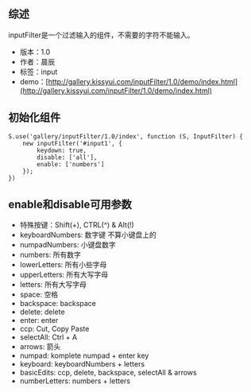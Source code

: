 ## 综述

inputFilter是一个过滤输入的组件，不需要的字符不能输入。

* 版本：1.0
* 作者：晨辰
* 标签：input
* demo：[http://gallery.kissyui.com/inputFilter/1.0/demo/index.html](http://gallery.kissyui.com/inputFilter/1.0/demo/index.html)

## 初始化组件

    S.use('gallery/inputFilter/1.0/index', function (S, InputFilter) {
    	new inputFilter('#input1', {
            keydown: true, 
            disable: ['all'],
            enable: ['numbers']
    	});
    })

## enable和disable可用参数
* 特殊按键：Shift(+), CTRL(^) & Alt(!)
* keyboardNumbers: 数字键 不算小键盘上的
* numpadNumbers: 小键盘数字
* numbers: 所有数字
* lowerLetters: 所有小些字母
* upperLetters: 所有大写字母
* letters: 所有大写字母
* space: 空格
* backspace:  backspace 
* delete:  delete 
* enter:  enter 
* ccp: Cut, Copy  Paste
* selectAll: Ctrl + A
* arrows: 箭头
* numpad: komplete numpad + enter key
* keyboard: keyboardNumbers + letters
* basicEdits: ccp, delete, backspace, selectAll & arrows
* numberLetters: numbers + letters
